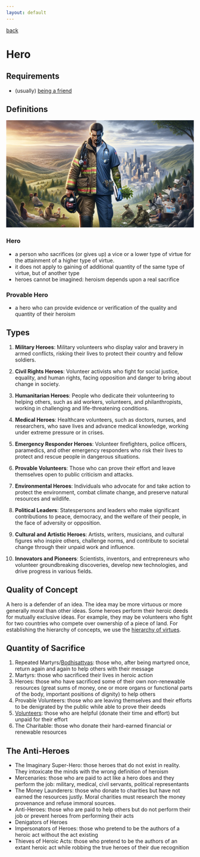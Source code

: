 ```yaml
---
layout: default
---
```

[back](./)

# Hero

## Requirements

- (usually) [being a friend](friendship.md)

## Definitions

![Real Hero](images/real_hero.png)

### Hero

- a person who sacrifices (or gives up) a vice or a lower type of virtue for the attainment of a higher type of virtue.
- it does not apply to gaining of additional quantity of the same type of virtue, but of another type
- heroes cannot be imagined: heroism depends upon a real sacrifice

### Provable Hero

- a hero who can provide evidence or verification of the quality and quantity of their heroism

## Types

1. **Military Heroes**: Military volunteers who display valor and bravery in armed conflicts, risking their lives to protect their country and fellow soldiers.

1. **Civil Rights Heroes**: Volunteer activists who fight for social justice, equality, and human rights, facing opposition and danger to bring about change in society.

1. **Humanitarian Heroes**: People who dedicate their volunteering to helping others, such as aid workers, volunteers, and philanthropists, working in challenging and life-threatening conditions.

1. **Medical Heroes**: Healthcare volunteers, such as doctors, nurses, and researchers, who save lives and advance medical knowledge, working under extreme pressure or in crises.

1. **Emergency Responder Heroes**: Volunteer firefighters, police officers, paramedics, and other emergency responders who risk their lives to protect and rescue people in dangerous situations.

1. **Provable Volunteers**: Those who can prove their effort and leave themselves open to public criticism and attacks.

1. **Environmental Heroes**: Individuals who advocate for and take action to protect the environment, combat climate change, and preserve natural resources and wildlife.

1. **Political Leaders**: Statespersons and leaders who make significant contributions to peace, democracy, and the welfare of their people, in the face of adversity or opposition.

1. **Cultural and Artistic Heroes**: Artists, writers, musicians, and cultural figures who inspire others, challenge norms, and contribute to societal change through their unpaid work and influence.

1. **Innovators and Pioneers**: Scientists, inventors, and entrepreneurs who volunteer groundbreaking discoveries, develop new technologies, and drive progress in various fields.

## Quality of Concept

A hero is a defender of an idea. The idea may be more virtuous or more generally moral than other ideas. Some heroes perform their heroic deeds for mutually exclusive ideas. For example, they may be volunteers who fight for two countries who compete over ownership of a piece of land.
For establishing the hierarchy of concepts, we use the [hierarchy of virtues](hierarchies.md).


## Quantity of Sacrifice

1. Repeated Martyrs/[Bodhisattvas](https://en.wikipedia.org/wiki/Bodhisattva): those who, after being martyred once, return again and again to help others with their message
1. Martyrs: those who sacrificed their lives in heroic action
1. Heroes: those who have sacrificed some of their own non-renewable resources (great sums of money, one or more organs or functional parts of the body, important positions of dignity) to help others
1. Provable Volunteers: those who are leaving themselves and their efforts to be denigrated by the public while able to prove their deeds
1. [Volunteers](volunteer.md): those who are helpful (donate their time and effort) but unpaid for their effort
1. The Charitable: those who donate their hard-earned financial or renewable resources

## The Anti-Heroes
- The Imaginary Super-Hero: those heroes that do not exist in reality. They intoxicate the minds with the wrong definition of heroism
- Mercenaries: those who are paid to act like a hero does and they perform the job: military, medical, civil servants, political representants
- The Money Launderers: those who donate to charities but have not earned the resources justly. Moral charities must research the money provenance and refuse immoral sources.
- Anti-Heroes: those who are paid to help others but do not perform their job or prevent heroes from performing their acts
- Denigators of Heroes
- Impersonators of Heroes: those who pretend to be the authors of a heroic act without the act existing
- Thieves of Heroic Acts: those who pretend to be the authors of an extant heroic act while robbing the true heroes of their due recognition
